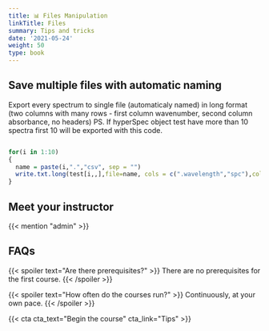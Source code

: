 ```yaml
---
title: 📊 Files Manipulation
linkTitle: Files
summary: Tips and tricks
date: '2021-05-24'
weight: 50
type: book
---
```



## Save multiple files with automatic naming

Export every spectrum to single file (automaticaly named) in long format (two columns with many rows - first column wavenumber, second column absorbance, no headers)
PS. If hyperSpec object test have more than 10 spectra first 10 will be exported with this code.

```r

for(i in 1:10)
{ 
  name = paste(i,".","csv", sep = "")
  write.txt.long(test[i,,],file=name, cols = c(".wavelength","spc"),col.names =FALSE)
}
```


## Meet your instructor

{{< mention "admin" >}}

## FAQs

{{< spoiler text="Are there prerequisites?" >}}
There are no prerequisites for the first course.
{{< /spoiler >}}

{{< spoiler text="How often do the courses run?" >}}
Continuously, at your own pace.
{{< /spoiler >}}

{{< cta cta_text="Begin the course" cta_link="Tips" >}}
